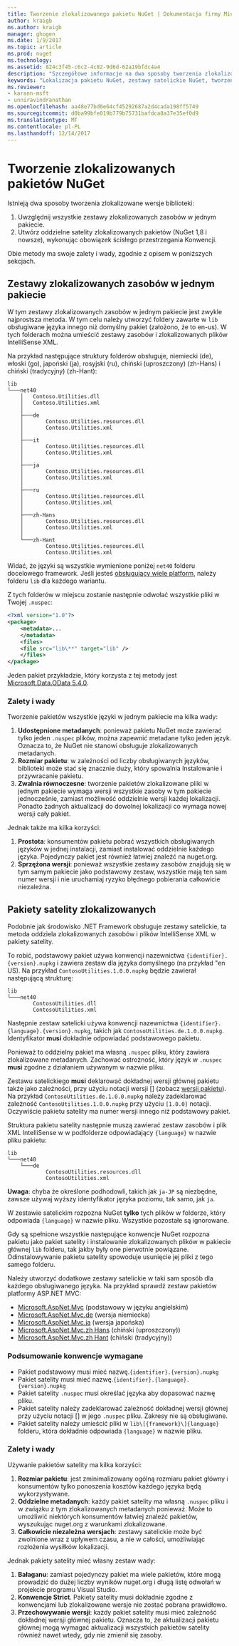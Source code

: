 ```yaml
---
title: Tworzenie zlokalizowanego pakietu NuGet | Dokumentacja firmy Microsoft
author: kraigb
ms.author: kraigb
manager: ghogen
ms.date: 1/9/2017
ms.topic: article
ms.prod: nuget
ms.technology: 
ms.assetid: 824c3f45-c6c2-4c82-9d6d-62a19bfdc4a4
description: "Szczegółowe informacje na dwa sposoby tworzenia zlokalizowane pakiety NuGet, w tym wszystkie zestawy w jednym pakiecie lub publikowanie osobnych zestawów."
keywords: "Lokalizacja pakietu NuGet, zestawy satelickie NuGet, tworzenie zlokalizowanych pakietów NuGet konwencje lokalizacji"
ms.reviewer:
- karann-msft
- unniravindranathan
ms.openlocfilehash: aa48e77bd0e64cf45292687a2d4cada198ff5749
ms.sourcegitcommit: d0ba99bfe019b779b75731bafdca8a37e35ef0d9
ms.translationtype: MT
ms.contentlocale: pl-PL
ms.lasthandoff: 12/14/2017
---
```

# <a name="creating-localized-nuget-packages"></a>Tworzenie zlokalizowanych pakietów NuGet

Istnieją dwa sposoby tworzenia zlokalizowane wersje biblioteki:

1. Uwzględnij wszystkie zestawy zlokalizowanych zasobów w jednym pakiecie.
2. Utwórz oddzielne satelity zlokalizowanych pakietów (NuGet 1,8 i nowsze), wykonując obowiązek ścisłego przestrzegania Konwencji.

Obie metody ma swoje zalety i wady, zgodnie z opisem w poniższych sekcjach.

## <a name="localized-resource-assemblies-in-a-single-package"></a>Zestawy zlokalizowanych zasobów w jednym pakiecie

W tym zestawy zlokalizowanych zasobów w jednym pakiecie jest zwykle najprostsza metoda. W tym celu należy utworzyć foldery zawarte w `lib` obsługiwane języka innego niż domyślny pakiet (założono, że to en-us). W tych folderach można umieścić zestawy zasobów i zlokalizowanych plików IntelliSense XML.

Na przykład następujące struktury folderów obsługuje, niemiecki (de), włoski (go), japoński (ja), rosyjski (ru), chiński (uproszczony) (zh-Hans) i chiński (tradycyjny) (zh-Hant):

    lib
    └───net40
        │   Contoso.Utilities.dll
        │   Contoso.Utilities.xml
        │
        ├───de
        │       Contoso.Utilities.resources.dll
        │       Contoso.Utilities.xml
        │
        ├───it
        │       Contoso.Utilities.resources.dll
        │       Contoso.Utilities.xml
        │
        ├───ja
        │       Contoso.Utilities.resources.dll
        │       Contoso.Utilities.xml
        │
        ├───ru
        │       Contoso.Utilities.resources.dll
        │       Contoso.Utilities.xml
        │
        ├───zh-Hans
        │       Contoso.Utilities.resources.dll
        │       Contoso.Utilities.xml
        │
        └───zh-Hant
                Contoso.Utilities.resources.dll
                Contoso.Utilities.xml

Widać, że języki są wszystkie wymienione poniżej `net40` folderu docelowego framework. Jeśli jesteś [obsługujący wiele platform](../create-packages/supporting-multiple-target-frameworks.md), należy folderu `lib` dla każdego wariantu.

Z tych folderów w miejscu zostanie następnie odwołać wszystkie pliki w Twojej `.nuspec`:

```xml
<?xml version="1.0"?>
<package>
    <metadata>...
    </metadata>
    <files>
    <file src="lib\**" target="lib" />
    </files>
</package>
```

Jeden pakiet przykładzie, który korzysta z tej metody jest [Microsoft.Data.OData 5.4.0](http://nuget.org/packages/Microsoft.Data.OData/5.4.0).

### <a name="advantages-and-disadvantages"></a>Zalety i wady

Tworzenie pakietów wszystkie języki w jednym pakiecie ma kilka wady:

1. **Udostępnione metadanych**: ponieważ pakietu NuGet może zawierać tylko jeden `.nuspec` plików, można zapewnić metadane tylko jeden język. Oznacza to, że NuGet nie stanowi obsługuje zlokalizowanych metadanych.
2. **Rozmiar pakietu**: w zależności od liczby obsługiwanych języków, biblioteki może stać się znacznie duży, który spowalnia Instalowanie i przywracanie pakietu.
3. **Zwalnia równoczesne**: tworzenie pakietów zlokalizowane pliki w jednym pakiecie wymaga wersji wszystkie zasoby w tym pakiecie jednocześnie, zamiast możliwość oddzielnie wersji każdej lokalizacji. Ponadto żadnych aktualizacji do dowolnej lokalizacji co wymaga nowej wersji cały pakiet.

Jednak także ma kilka korzyści:

1. **Prostota**: konsumentów pakietu pobrać wszystkich obsługiwanych języków w jednej instalacji, zamiast instalować oddzielnie każdego języka. Pojedynczy pakiet jest również łatwiej znaleźć na nuget.org.
2. **Sprzężona wersji**: ponieważ wszystkie zestawy zasobów znajdują się w tym samym pakiecie jako podstawowy zestaw, wszystkie mają ten sam numer wersji i nie uruchamiaj ryzyko błędnego pobierania całkowicie niezależna.


## <a name="localized-satellite-packages"></a>Pakiety satelity zlokalizowanych

Podobnie jak środowisko .NET Framework obsługuje zestawy satelickie, ta metoda oddziela zlokalizowanych zasobów i plików IntelliSense XML w pakiety satelity.

To robić, podstawowy pakiet używa konwencji nazewnictwa `{identifier}.{version}.nupkg` i zawiera zestaw dla języka domyślnego (na przykład "en US). Na przykład `ContosoUtilities.1.0.0.nupkg` będzie zawierał następującą strukturę:

    lib
    └───net40
            ContosoUtilities.dll
            ContosoUtilities.xml

Następnie zestaw satelicki używa konwencji nazewnictwa `{identifier}.{language}.{version}.nupkg`, takich jak `ContosoUtilities.de.1.0.0.nupkg`. Identyfikator **musi** dokładnie odpowiadać podstawowego pakietu.

Ponieważ to oddzielny pakiet ma własną `.nuspec` pliku, który zawiera zlokalizowane metadanych. Zachować ostrożność, który język w `.nuspec` **musi** zgodne z działaniem używanym w nazwie pliku.

Zestawu satelickiego **musi** deklarować dokładnej wersji głównej pakietu także jako zależności, przy użyciu notacji wersji [] (zobacz [wersji pakietu](../reference/package-versioning.md)). Na przykład `ContosoUtilities.de.1.0.0.nupkg` należy zadeklarować zależność `ContosoUtilities.1.0.0.nupkg` przy użyciu `[1.0.0]` notacji. Oczywiście pakietu satelity ma numer wersji innego niż podstawowy pakiet.

Struktura pakietu satelity następnie muszą zawierać zestaw zasobów i plik XML IntelliSense w w podfolderze odpowiadający `{language}` w nazwie pliku pakietu:

    lib
    └───net40
        └───de
                ContosoUtilities.resources.dll
                ContosoUtilities.xml

**Uwaga**: chyba że określone podhodowli, takich jak `ja-JP` są niezbędne, zawsze używaj wyższy identyfikator języka poziomu, tak samo, jak `ja`.

W zestawie satelickim rozpozna NuGet **tylko** tych plików w folderze, który odpowiada `{language}` w nazwie pliku. Wszystkie pozostałe są ignorowane.

Gdy są spełnione wszystkie następujące konwencje NuGet rozpozna pakietu jako pakiet satelity i instalowanie zlokalizowanych plików w pakiecie głównej `lib` folderu, tak jakby były one pierwotnie powiązane. Odinstalowywanie pakietu satelity spowoduje usunięcie jej pliki z tego samego folderu.

Należy utworzyć dodatkowe zestawy satelickie w taki sam sposób dla każdego obsługiwanego języka. Na przykład sprawdź zestaw pakietów platformy ASP.NET MVC:

* [Microsoft.AspNet.Mvc](http://nuget.org/packages/Microsoft.AspNet.Mvc) (podstawowy w języku angielskim)
* [Microsoft.AspNet.Mvc.de](http://nuget.org/packages/Microsoft.AspNet.Mvc.de) (wersja niemiecka)
* [Microsoft.AspNet.Mvc.ja](http://nuget.org/packages/Microsoft.AspNet.Mvc.ja) (wersja japońska)
* [Microsoft.AspNet.Mvc.zh Hans](http://nuget.org/packages/Microsoft.AspNet.Mvc.zh-Hans) (chiński (uproszczony))
* [Microsoft.AspNet.Mvc.zh Hant](http://nuget.org/packages/Microsoft.AspNet.Mvc.zh-Hant) (chiński (tradycyjny))

### <a name="summary-of-required-conventions"></a>Podsumowanie konwencje wymagane

- Pakiet podstawowy musi mieć nazwę.`{identifier}.{version}.nupkg`
- Pakiet satelity musi mieć nazwę.`{identifier}.{language}.{version}.nupkg`
- Pakiet satelity `.nuspec` musi określać języka aby dopasować nazwę pliku.
- Pakiet satelity należy zadeklarować zależność dokładnej wersji głównej przy użyciu notacji [] w jego `.nuspec` pliku. Zakresy nie są obsługiwane.
- Pakiet satelity należy umieścić pliki w `lib\[{framework}\]{language}` folderu, która dokładnie odpowiada `{language}` w nazwie pliku.

### <a name="advantages-and-disadvantages"></a>Zalety i wady

Używanie pakietów satelity ma kilka korzyści:

1. **Rozmiar pakietu**: jest zminimalizowany ogólną rozmiaru pakiet główny i konsumentów tylko ponoszenia kosztów każdego języka będą wykorzystywane.
2. **Oddzielne metadanych**: każdy pakiet satelity ma własną `.nuspec` pliku i w związku z tym zlokalizowanych metadanych ponieważ. Może to umożliwić niektórych konsumentów łatwiej znaleźć pakietów, wyszukując nuget.org z warunkami zlokalizowane.
3. **Całkowicie niezależna wersjach**: zestawy satelickie może być zwolnione wraz z upływem czasu, a nie w całości, umożliwiając rozłożenia wysiłków lokalizacji.

Jednak pakiety satelity mieć własny zestaw wady:

1. **Bałaganu**: zamiast pojedynczy pakiet ma wiele pakietów, które mogą prowadzić do dużej liczby wyników nuget.org i długą listę odwołań w projekcie programu Visual Studio.
2. **Konwencje Strict**. Pakiety satelity musi dokładnie zgodne z konwencjami lub zlokalizowane wersje nie zostać pobrana prawidłowo.
3. **Przechowywanie wersji**: każdy pakiet satelity musi mieć zależność dokładnej wersji głównej pakietu. Oznacza to, że aktualizacji pakietu głównej mogą wymagać aktualizacji wszystkich pakietów satelity również nawet wtedy, gdy nie zmienił się zasoby.
